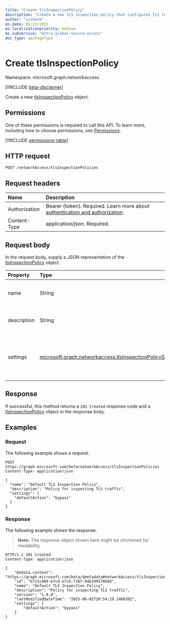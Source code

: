 ```yaml
---
title: "Create tlsInspectionPolicy"
description: "Create a new TLS inspection policy that configures TLS termination for network traffic within Global Secure Access."
author: "sisharm"
ms.date: 05/23/2025
ms.localizationpriority: medium
ms.subservice: "entra-global-secure-access"
doc_type: apiPageType
---
```


# Create tlsInspectionPolicy

Namespace: microsoft.graph.networkaccess

[!INCLUDE [beta-disclaimer](../../includes/beta-disclaimer.md)]

Create a new [tlsInspectionPolicy](../resources/networkaccess-tlsinspectionpolicy.md) object.

## Permissions

One of these permissions is required to call this API. To learn more, including how to choose permissions, see [Permissions](/graph/permissions-overview).

<!-- {
  "blockType": "permissions",
  "name": "networkaccess-networkaccessroot-post-tlsinspectionpolicies-permissions"
}
-->
[!INCLUDE [permissions-table](../includes/permissions/networkaccess-networkaccessroot-post-tlsinspectionpolicies-permissions.md)]

## HTTP request

<!-- {
  "blockType": "ignored"
}
-->
``` http
POST /networkAccess/tlsInspectionPolicies
```

## Request headers

|Name|Description|
|:---|:---|
|Authorization|Bearer {token}. Required. Learn more about [authentication and authorization](/graph/auth/auth-concepts).|
|Content-Type|application/json. Required.|

## Request body

In the request body, supply a JSON representation of the [tlsInspectionPolicy](../resources/networkaccess-tlsinspectionpolicy.md) object.

|Property|Type|Description|
|:---|:---|:---|
|name|String|The display name of the policy. Required.|
|description|String|Optional description of the policy.|
|settings|[microsoft.graph.networkaccess.tlsInspectionPolicySettings](../resources/networkaccess-tlsinspectionpolicysettings.md)|Settings that configure the default behavior of the policy. Required.|

## Response

If successful, this method returns a `201 Created` response code and a [tlsInspectionPolicy](../resources/networkaccess-tlsinspectionpolicy.md) object in the response body.

## Examples

### Request

The following example shows a request.
<!-- {
  "blockType": "request",
  "name": "create_tlsinspectionpolicy_from_"
}
-->
``` http
POST https://graph.microsoft.com/beta/networkAccess/tlsInspectionPolicies
Content-Type: application/json

{
  "name": "Default TLS Inspection Policy",
  "description": "Policy for inspecting TLS traffic",
  "settings": {
    "defaultAction": "bypass"
  }
}
```

### Response

The following example shows the response.
>**Note:** The response object shown here might be shortened for readability.
<!-- {
  "blockType": "response",
  "truncated": true,
  "@odata.type": "microsoft.graph.networkaccess.tlsInspectionPolicy"
}
-->
``` http
HTTP/1.1 201 Created
Content-Type: application/json

{
    "@odata.context": "https://graph.microsoft.com/beta/$metadata#networkAccess/tlsInspectionPolicies/$entity",
    "id": "b712c469-e7cd-e7cb-738f-94b199570b0d",
    "name": "Default TLS Inspection Policy",
    "description": "Policy for inspecting TLS traffic",
    "version": "1.0.0",
    "lastModifiedDateTime": "2025-06-02T20:54:19.146638Z",
    "settings": {
        "defaultAction": "bypass"
    }
}
